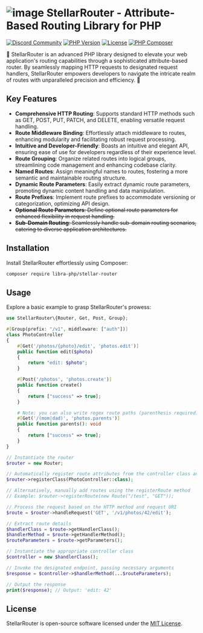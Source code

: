# ![image](https://avatars.githubusercontent.com/u/99982570?s=28&v=4) StellarRouter - Attribute-Based Routing Library for PHP

[![Discord Community](https://discordapp.com/api/guilds/1139362100821626890/widget.png?style=shield)](https://discord.gg/RMhUmHmNak)
[![PHP Version](https://img.shields.io/badge/php-%3E%3D7.4-8892BF.svg)](https://www.php.net/)
[![License](https://img.shields.io/badge/license-MIT-blue.svg)](https://opensource.org/licenses/MIT)
[![PHP Composer](https://github.com/libra-php/stellar-router/actions/workflows/php.yml/badge.svg?branch=main)](https://github.com/libra-php/stellar-router/actions/workflows/php.yml)

🌌 StellarRouter is an advanced PHP library designed to elevate your web application's routing capabilities through a sophisticated attribute-based router. By seamlessly mapping HTTP requests to designated request handlers, StellarRouter empowers developers to navigate the intricate realm of routes with unparalleled precision and efficiency. 🌟

## Key Features

- **Comprehensive HTTP Routing**: Supports standard HTTP methods such as GET, POST, PUT, PATCH, and DELETE, enabling versatile request handling.
- **Route Middleware Binding**: Effortlessly attach middleware to routes, enhancing modularity and facilitating robust request processing.
- **Intuitive and Developer-Friendly**: Boasts an intuitive and elegant API, ensuring ease of use for developers regardless of their experience level.
- **Route Grouping**: Organize related routes into logical groups, streamlining code management and enhancing codebase clarity.
- **Named Routes**: Assign meaningful names to routes, fostering a more semantic and maintainable routing structure.
- **Dynamic Route Parameters**: Easily extract dynamic route parameters, promoting dynamic content handling and data manipulation.
- **Route Prefixes**: Implement route prefixes to accommodate versioning or categorization, optimizing API design.
- <s>**Optional Route Parameters**: Define optional route parameters for enhanced flexibility in request handling.</s>
- <s>**Sub-Domain Routing**: Seamlessly handle sub-domain routing scenarios, catering to diverse application architectures.</s>

## Installation

Install StellarRouter effortlessly using Composer:

```bash
composer require libra-php/stellar-router
```

## Usage

Explore a basic example to grasp StellarRouter's prowess:

```php
use StellarRouter\{Router, Get, Post, Group};

#[Group(prefix: "/v1", middleware: ["auth"])]
class PhotoController
{
    #[Get('/photos/{photo}/edit', 'photos.edit')]
    public function edit($photo)
    {
        return "edit: $photo";
    }

    #[Post('/photos', 'photos.create')]
    public function create()
    {
        return ["success" => true];
    }

    # Note: you can also write regex route paths (parenthesis required)
    #[Get('/(mom|dad)', 'photos.parents')]
    public function parents(): void
    {
        return ["success" => true];
    }
}

// Instantiate the router
$router = new Router;

// Automatically register route attributes from the controller class and methods
$router->registerClass(PhotoController::class);

// Alternatively, manually add routes using the registerRoute method
// Example: $router->registerRoute(new Route("/test", "GET"));

// Process the request based on the HTTP method and request URI
$route = $router->handleRequest('GET', '/v1/photos/42/edit');

// Extract route details
$handlerClass = $route->getHandlerClass();
$handlerMethod = $route->getHandlerMethod();
$routeParameters = $route->getParameters();

// Instantiate the appropriate controller class
$controller = new $handlerClass();

// Invoke the designated endpoint, passing necessary arguments
$response = $controller->$handlerMethod(...$routeParameters);

// Output the response
print($response); // Output: 'edit: 42'
```

## License

StellarRouter is open-source software licensed under the [MIT License](https://opensource.org/licenses/MIT).


